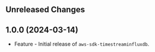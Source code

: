 Unreleased Changes
------------------

1.0.0 (2024-03-14)
------------------

* Feature - Initial release of `aws-sdk-timestreaminfluxdb`.


